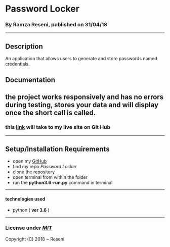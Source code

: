 # Password Locker


### By **Ramza Reseni**, published on **31/04/18**
 ---
## Description

An application that allows users to generate and store passwords named credentials.

## Documentation

the project works responsively and has no errors during testing, stores your data and will display once the short call is called.
---

### this [link](https://github.com/ramza007/Password-Locker/) will take to my live site on Git Hub

---

## Setup/Installation Requirements

* open my [GitHub](https://github.com/ramza007)
* find my repo *Password Locker*
* clone the repository
* open terminal from within the folder 
* run the **python3.6-run.py** command in terminal

---

#### technologies used 
* python ( **ver 3.6** )

---

### License under [***MIT***](https://github.com/ramza007/Password-Locker/blob/master/LICENSE)

Copyright (C) 2018 ~ Reseni